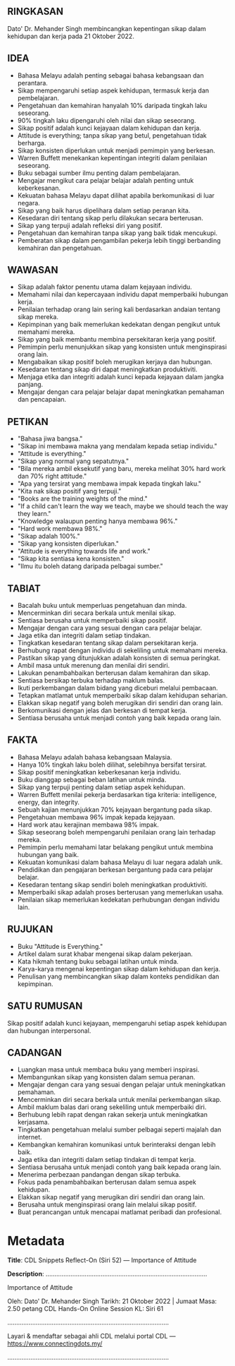 ## RINGKASAN
Dato' Dr. Mehander Singh membincangkan kepentingan sikap dalam kehidupan dan kerja pada 21 Oktober 2022.

## IDEA
- Bahasa Melayu adalah penting sebagai bahasa kebangsaan dan perantara.
- Sikap mempengaruhi setiap aspek kehidupan, termasuk kerja dan pembelajaran.
- Pengetahuan dan kemahiran hanyalah 10% daripada tingkah laku seseorang.
- 90% tingkah laku dipengaruhi oleh nilai dan sikap seseorang.
- Sikap positif adalah kunci kejayaan dalam kehidupan dan kerja.
- Attitude is everything; tanpa sikap yang betul, pengetahuan tidak berharga.
- Sikap konsisten diperlukan untuk menjadi pemimpin yang berkesan.
- Warren Buffett menekankan kepentingan integriti dalam penilaian seseorang.
- Buku sebagai sumber ilmu penting dalam pembelajaran.
- Mengajar mengikut cara pelajar belajar adalah penting untuk keberkesanan.
- Kekuatan bahasa Melayu dapat dilihat apabila berkomunikasi di luar negara.
- Sikap yang baik harus dipelihara dalam setiap peranan kita.
- Kesedaran diri tentang sikap perlu dilakukan secara berterusan.
- Sikap yang terpuji adalah refleksi diri yang positif.
- Pengetahuan dan kemahiran tanpa sikap yang baik tidak mencukupi.
- Pemberatan sikap dalam pengambilan pekerja lebih tinggi berbanding kemahiran dan pengetahuan.

## WAWASAN
- Sikap adalah faktor penentu utama dalam kejayaan individu.
- Memahami nilai dan kepercayaan individu dapat memperbaiki hubungan kerja.
- Penilaian terhadap orang lain sering kali berdasarkan andaian tentang sikap mereka.
- Kepimpinan yang baik memerlukan kedekatan dengan pengikut untuk memahami mereka.
- Sikap yang baik membantu membina persekitaran kerja yang positif.
- Pemimpin perlu menunjukkan sikap yang konsisten untuk menginspirasi orang lain.
- Mengabaikan sikap positif boleh merugikan kerjaya dan hubungan.
- Kesedaran tentang sikap diri dapat meningkatkan produktiviti.
- Menjaga etika dan integriti adalah kunci kepada kejayaan dalam jangka panjang.
- Mengajar dengan cara pelajar belajar dapat meningkatkan pemahaman dan pencapaian.

## PETIKAN
- "Bahasa jiwa bangsa."
- "Sikap ini membawa makna yang mendalam kepada setiap individu."
- "Attitude is everything."
- "Sikap yang normal yang sepatutnya."
- "Bila mereka ambil eksekutif yang baru, mereka melihat 30% hard work dan 70% right attitude."
- "Apa yang tersirat yang membawa impak kepada tingkah laku."
- "Kita nak sikap positif yang terpuji."
- "Books are the training weights of the mind."
- "If a child can't learn the way we teach, maybe we should teach the way they learn."
- "Knowledge walaupun penting hanya membawa 96%."
- "Hard work membawa 98%."
- "Sikap adalah 100%."
- "Sikap yang konsisten diperlukan."
- "Attitude is everything towards life and work."
- "Sikap kita sentiasa kena konsisten."
- "Ilmu itu boleh datang daripada pelbagai sumber."

## TABIAT
- Bacalah buku untuk memperluas pengetahuan dan minda.
- Mencerminkan diri secara berkala untuk menilai sikap.
- Sentiasa berusaha untuk memperbaiki sikap positif.
- Mengajar dengan cara yang sesuai dengan cara pelajar belajar.
- Jaga etika dan integriti dalam setiap tindakan.
- Tingkatkan kesedaran tentang sikap dalam persekitaran kerja.
- Berhubung rapat dengan individu di sekeliling untuk memahami mereka.
- Pastikan sikap yang ditunjukkan adalah konsisten di semua peringkat.
- Ambil masa untuk merenung dan menilai diri sendiri.
- Lakukan penambahbaikan berterusan dalam kemahiran dan sikap.
- Sentiasa bersikap terbuka terhadap maklum balas.
- Ikuti perkembangan dalam bidang yang diceburi melalui pembacaan.
- Tetapkan matlamat untuk memperbaiki sikap dalam kehidupan seharian.
- Elakkan sikap negatif yang boleh merugikan diri sendiri dan orang lain.
- Berkomunikasi dengan jelas dan berkesan di tempat kerja.
- Sentiasa berusaha untuk menjadi contoh yang baik kepada orang lain.

## FAKTA
- Bahasa Melayu adalah bahasa kebangsaan Malaysia.
- Hanya 10% tingkah laku boleh dilihat, selebihnya bersifat tersirat.
- Sikap positif meningkatkan keberkesanan kerja individu.
- Buku dianggap sebagai beban latihan untuk minda.
- Sikap yang terpuji penting dalam setiap aspek kehidupan.
- Warren Buffett menilai pekerja berdasarkan tiga kriteria: intelligence, energy, dan integrity.
- Sebuah kajian menunjukkan 70% kejayaan bergantung pada sikap.
- Pengetahuan membawa 96% impak kepada kejayaan.
- Hard work atau kerajinan membawa 98% impak.
- Sikap seseorang boleh mempengaruhi penilaian orang lain terhadap mereka.
- Pemimpin perlu memahami latar belakang pengikut untuk membina hubungan yang baik.
- Kekuatan komunikasi dalam bahasa Melayu di luar negara adalah unik.
- Pendidikan dan pengajaran berkesan bergantung pada cara pelajar belajar.
- Kesedaran tentang sikap sendiri boleh meningkatkan produktiviti.
- Memperbaiki sikap adalah proses berterusan yang memerlukan usaha.
- Penilaian sikap memerlukan kedekatan perhubungan dengan individu lain.

## RUJUKAN
- Buku "Attitude is Everything."
- Artikel dalam surat khabar mengenai sikap dalam pekerjaan.
- Kata hikmah tentang buku sebagai latihan untuk minda.
- Karya-karya mengenai kepentingan sikap dalam kehidupan dan kerja.
- Penulisan yang membincangkan sikap dalam konteks pendidikan dan kepimpinan.

## SATU RUMUSAN
Sikap positif adalah kunci kejayaan, mempengaruhi setiap aspek kehidupan dan hubungan interpersonal. 

## CADANGAN
- Luangkan masa untuk membaca buku yang memberi inspirasi.
- Membangunkan sikap yang konsisten dalam semua peranan.
- Mengajar dengan cara yang sesuai dengan pelajar untuk meningkatkan pemahaman.
- Mencerminkan diri secara berkala untuk menilai perkembangan sikap.
- Ambil maklum balas dari orang sekeliling untuk memperbaiki diri.
- Berhubung lebih rapat dengan rakan sekerja untuk meningkatkan kerjasama.
- Tingkatkan pengetahuan melalui sumber pelbagai seperti majalah dan internet.
- Kembangkan kemahiran komunikasi untuk berinteraksi dengan lebih baik.
- Jaga etika dan integriti dalam setiap tindakan di tempat kerja.
- Sentiasa berusaha untuk menjadi contoh yang baik kepada orang lain.
- Menerima perbezaan pandangan dengan sikap terbuka.
- Fokus pada penambahbaikan berterusan dalam semua aspek kehidupan.
- Elakkan sikap negatif yang merugikan diri sendiri dan orang lain.
- Berusaha untuk menginspirasi orang lain melalui sikap positif.
- Buat perancangan untuk mencapai matlamat peribadi dan profesional.

# Metadata
**Title**: CDL Snippets Reflect-On (Siri 52) — Importance of Attitude

**Description**: ...........................................................................................

Importance of Attitude

Oleh: Dato' Dr. Mehander Singh
Tarikh: 21 Oktober 2022   |   Jumaat
Masa: 2.50 petang
CDL Hands-On Online Session KL: Siri 61

...........................................................................................

Layari & mendaftar sebagai ahli CDL melalui portal CDL — https://www.connectingdots.my/

...........................................................................................